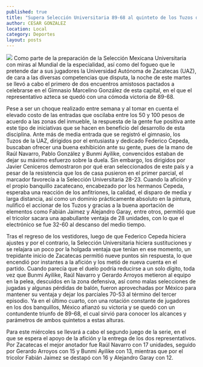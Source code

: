 ```yaml
---
published: true
title: "Supera Selección Universitaria 89-68 al quinteto de los Tuzos de la UAZ"
author: CESAR GONZALEZ
location: Local
category: Deportes
layout: posts
---
```


![](http://i.imgur.com/3MIcedsm.jpg)
Como parte de la preparación de la Selección Mexicana Universitaria con miras al Mundial de la especialidad, así como del fogueo que le pretende dar a sus jugadores la Universidad Autónoma de Zacatecas (UAZ), de cara a las diversas competencias que disputa, la noche de este martes se llevó a cabo el primero de dos encuentros amistosos pactados a celebrarse en el Gimnasio Marcelino González de esta capital, en el que el representativo azteca se quedó con una cómoda victoria de 89-68.

Pese a ser un choque realizado entre semana y al tomar en cuenta el elevado costo de las entradas que oscilaba entre los 50 y 100 pesos de acuerdo a las zonas del inmueble, la respuesta de la gente fue positiva ante este tipo de iniciativas que se hacen en beneficio del desarrollo de esta disciplina.
Ante más de media entrada que se registró el gimnasio, los Tuzos de la UAZ, dirigidos por el entusiasta y dedicado Federico Cepeda, buscaban ofrecer una buena exhibición ante su gente, pues de la mano de Raúl Navarro, Pablo González y Bunmi Ayilike, convencidos estaban de dejar su máximo esfuerzo sobre la duela.
Sin embargo, los dirigidos por Javier Ceniceros demostraron por qué eran seleccionados de este país y a pesar de la resistencia que los de casa pusieron en el primer parcial, el marcador favorecía a la Selección Universitaria 28-23.
Cuando la afición y el propio banquillo zacatecano, encabezado por los hermanos Cepeda, esperaba una reacción de los anfitriones, la calidad, el disparo de media y larga distancia, así como un dominio prácticamente absoluto en la pintura, nulificó el accionar de los Tuzos y gracias a la buena aportación de elementos como Fabián Jaimez y Alejandro Garay, entre otros, permitió que el tricolor sacara una apabullante ventaja de 28 unidades, con lo que el electrónico se fue 32-60 al descanso del medio tiempo.

Tras el regreso de los vestidores, luego de que Federico Cepeda hiciera ajustes y por el contrario, la Selección Universitaria hiciera sustituciones y se relajara un poco por la holgada ventaja que tenían en ese momento, un trepidante inicio de Zacatecas permitió nueve puntos sin respuesta, lo que encendió por instantes a la afición y los metió de nueva cuenta en el partido.
Cuando parecía que el duelo podría reducirse a un solo dígito, toda vez que Bunmi Ayilike, Raúl Navarro y Gerardo Arroyos metieron al equipo en la pelea, descuidos en la zona defensiva, así como malas selecciones de jugadas y algunas pérdidas de balón, fueron aprovechadas por México para mantener su ventaja y dejar los parciales 70-53 al término del tercer episodio.
Ya en el último cuarto, con una rotación constante de jugadores en los dos banquillos, México afianzó su victoria y se quedó con un contundente triunfo de 89-68, el cual sirvió para conocer los alcances y parámetros de ambos quintetos a estas alturas.

Para este miércoles se llevará a cabo el segundo juego de la serie, en el que se espera el apoyo de la afición y la entrega de los dos representativos.
Por Zacatecas el mejor anotador fue Raúl Navarro con 17 unidades, seguido por Gerardo Arroyos con 15 y Bunmi Ayilike con 13, mientras que por el tricolor Fabián Jaimez se destapó con 16 y Alejandro Garay con 12.  
